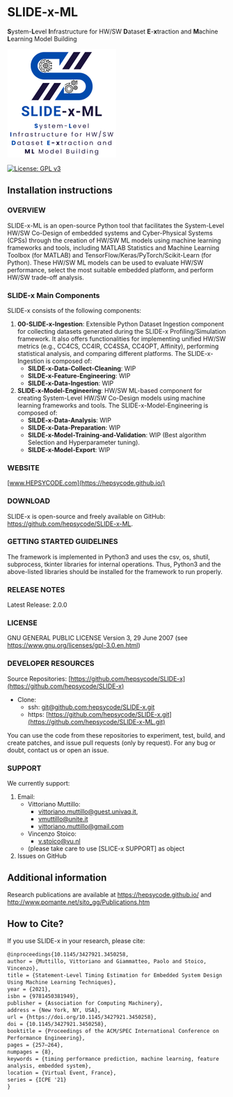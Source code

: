 # SLIDE-x-ML
**S**ystem-**L**evel **I**nfrastructure for HW/SW **D**ataset **E**-**x**traction and **M**achine **L**earning Model Building

<p><img src="img/SLIDE-x-ML-logo.png" width="250" height="250"></p>

[![License: GPL v3](https://img.shields.io/badge/License-GPLv3-blue.svg)](https://www.gnu.org/licenses/gpl-3.0)

## Installation instructions

### OVERVIEW
SLIDE-x-ML is an open-source Python tool that facilitates the System-Level HW/SW Co-Design of embedded systems and Cyber-Physical Systems (CPSs) through the creation of HW/SW ML models using machine learning frameworks and tools, including MATLAB Statistics and Machine Learning Toolbox (for MATLAB) and TensorFlow/Keras/PyTorch/Scikit-Learn (for Python). These HW/SW ML models can be used to evaluate HW/SW performance, select the most suitable embedded platform, and perform HW/SW trade-off analysis.

### SLIDE-x Main Components
SLIDE-x consists of the following components:

1. **00-SLIDE-x-Ingestion**: Extensible Python Dataset Ingestion component for collecting datasets generated during the SLIDE-x Profiling/Simulation framework. It also offers functionalities for implementing unified HW/SW metrics (e.g., CC4CS, CC4IR, CC4SSA, CC4OPT, Affinity), performing statistical analysis, and comparing different platforms. The SLIDE-x-Ingestion is composed of:
    - **SILDE-x-Data-Collect-Cleaning**: WIP
    - **SILDE-x-Feature-Engineering**: WIP
    - **SILDE-x-Data-Ingestion**: WIP
3. **SLIDE-x-Model-Engineering**: HW/SW ML-based component for creating System-Level HW/SW Co-Design models using machine learning frameworks and tools. The SLIDE-x-Model-Engineering is composed of:
    - **SILDE-x-Data-Analysis**: WIP
    - **SILDE-x-Data-Preparation**: WIP
    - **SILDE-x-Model-Training-and-Validation**: WIP (Best algorithm Selection and Hyperparameter tuning).
    - **SILDE-x-Model-Export**: WIP

### WEBSITE
[www.HEPSYCODE.com](https://hepsycode.github.io/)

### DOWNLOAD
SLIDE-x is open-source and freely available on GitHub: https://github.com/hepsycode/SLIDE-x-ML.

### GETTING STARTED GUIDELINES
The framework is implemented in Python3 and uses the csv, os, shutil, subprocess, tkinter libraries for internal operations. Thus, Python3 and the above-listed libraries should be installed for the framework to run properly. 

### RELEASE NOTES
Latest Release: 2.0.0
 
### LICENSE
GNU GENERAL PUBLIC LICENSE Version 3, 29 June 2007 (see https://www.gnu.org/licenses/gpl-3.0.en.html)
 
### DEVELOPER RESOURCES
Source Repositories: [https://github.com/hepsycode/SLIDE-x](https://github.com/hepsycode/SLIDE-x)

- Clone: 
    - ssh: [git@github.com:hepsycode/SLIDE-x.git](git@github.com:hepsycode/SLIDE-x-ML.git)
    - https: [https://github.com/hepsycode/SLIDE-x.git](https://github.com/hepsycode/SLIDE-x-ML.git)
 
You can use the code from these repositories to experiment, test, build, and create patches, and issue pull requests (only by request).
For any bug or doubt, contact us or open an issue.

### SUPPORT
We currently support:

 1. Email: 
    - Vittoriano Muttillo:
       - vittoriano.muttillo@guest.univaq.it,
       - vmuttillo@unite.it
       - vittoriano.muttillo@gmail.com
    - Vincenzo Stoico:
    	- v.stoico@vu.nl
    - (please take care to use \[SLICE-x SUPPORT\] as object
 2. Issues on GitHub

## Additional information
Research publications are available at https://hepsycode.github.io/ and http://www.pomante.net/sito_gg/Publications.htm

## How to Cite?
If you use SLIDE-x in your research, please cite:
```
@inproceedings{10.1145/3427921.3450258,
author = {Muttillo, Vittoriano and Giammatteo, Paolo and Stoico, Vincenzo},
title = {Statement-Level Timing Estimation for Embedded System Design Using Machine Learning Techniques},
year = {2021},
isbn = {9781450381949},
publisher = {Association for Computing Machinery},
address = {New York, NY, USA},
url = {https://doi.org/10.1145/3427921.3450258},
doi = {10.1145/3427921.3450258},
booktitle = {Proceedings of the ACM/SPEC International Conference on Performance Engineering},
pages = {257–264},
numpages = {8},
keywords = {timing performance prediction, machine learning, feature analysis, embedded system},
location = {Virtual Event, France},
series = {ICPE '21}
}
```
